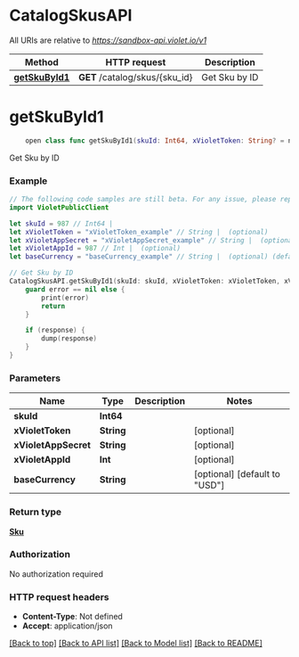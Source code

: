 # CatalogSkusAPI

All URIs are relative to *https://sandbox-api.violet.io/v1*

Method | HTTP request | Description
------------- | ------------- | -------------
[**getSkuById1**](CatalogSkusAPI.md#getskubyid1) | **GET** /catalog/skus/{sku_id} | Get Sku by ID


# **getSkuById1**
```swift
    open class func getSkuById1(skuId: Int64, xVioletToken: String? = nil, xVioletAppSecret: String? = nil, xVioletAppId: Int? = nil, baseCurrency: String? = nil, completion: @escaping (_ data: Sku?, _ error: Error?) -> Void)
```

Get Sku by ID

### Example
```swift
// The following code samples are still beta. For any issue, please report via http://github.com/OpenAPITools/openapi-generator/issues/new
import VioletPublicClient

let skuId = 987 // Int64 | 
let xVioletToken = "xVioletToken_example" // String |  (optional)
let xVioletAppSecret = "xVioletAppSecret_example" // String |  (optional)
let xVioletAppId = 987 // Int |  (optional)
let baseCurrency = "baseCurrency_example" // String |  (optional) (default to "USD")

// Get Sku by ID
CatalogSkusAPI.getSkuById1(skuId: skuId, xVioletToken: xVioletToken, xVioletAppSecret: xVioletAppSecret, xVioletAppId: xVioletAppId, baseCurrency: baseCurrency) { (response, error) in
    guard error == nil else {
        print(error)
        return
    }

    if (response) {
        dump(response)
    }
}
```

### Parameters

Name | Type | Description  | Notes
------------- | ------------- | ------------- | -------------
 **skuId** | **Int64** |  | 
 **xVioletToken** | **String** |  | [optional] 
 **xVioletAppSecret** | **String** |  | [optional] 
 **xVioletAppId** | **Int** |  | [optional] 
 **baseCurrency** | **String** |  | [optional] [default to &quot;USD&quot;]

### Return type

[**Sku**](Sku.md)

### Authorization

No authorization required

### HTTP request headers

 - **Content-Type**: Not defined
 - **Accept**: application/json

[[Back to top]](#) [[Back to API list]](../README.md#documentation-for-api-endpoints) [[Back to Model list]](../README.md#documentation-for-models) [[Back to README]](../README.md)

